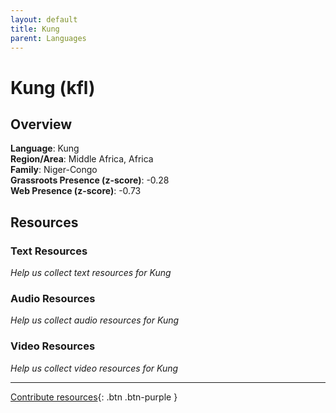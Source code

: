 ```yaml
---
layout: default
title: Kung
parent: Languages
---
```


# Kung (kfl)

## Overview

**Language**: Kung  
**Region/Area**: Middle Africa, Africa  
**Family**: Niger-Congo  
**Grassroots Presence (z-score)**: -0.28  
**Web Presence (z-score)**: -0.73  

## Resources

### Text Resources
*Help us collect text resources for Kung*

### Audio Resources
*Help us collect audio resources for Kung*

### Video Resources
*Help us collect video resources for Kung*

---

[Contribute resources](https://forms.office.com/e/1SfLJx3u1r){: .btn .btn-purple }

